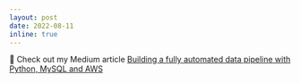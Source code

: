 ```yaml
---
layout: post
date: 2022-08-11
inline: true
---
```


🔎 Check out my Medium article <a href="https://medium.com/@ilkayisik/building-a-fully-automated-data-pipeline-with-python-mysql-and-aws-cb692b218b60">Building a fully automated data pipeline with Python, MySQL and AWS</a>
